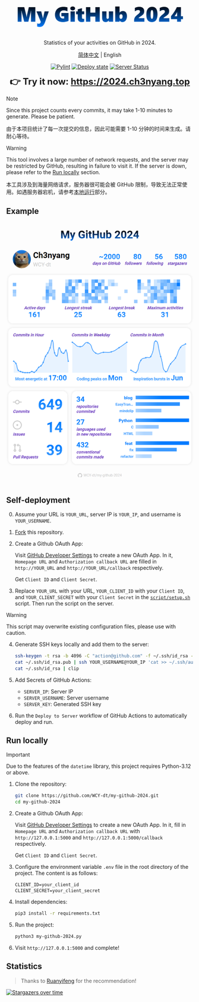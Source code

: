 <div align="center">
  <img src="logo.png" alt="logo" />

  Statistics of your activities on GitHub in 2024.

  [简体中文](README_zh-CN.md) | English

  [![Pylint](https://github.com/WCY-dt/my-github-2024/actions/workflows/pylint.yml/badge.svg)](https://github.com/WCY-dt/my-github-2024/actions/workflows/pylint.yml) [![Deploy state](https://github.com/WCY-dt/my-github-2024/actions/workflows/deploy.yml/badge.svg)](https://github.com/WCY-dt/my-github-2024/actions/workflows/deploy.yml) [![Server Status](https://img.shields.io/badge/dynamic/json?logo=linux&color=brightgreen&label=Server%20status&query=%24.status&cacheSeconds=600&url=https%3A%2F%2F2024.ch3nyang.top%2Fstatus)](https://2024.ch3nyang.top)

  <strong style="font-size: 24px;">👉 Try it now: <a href="https://2024.ch3nyang.top">https://2024.ch3nyang.top</a></strong>
</div>

> [!NOTE]
>
> Since this project counts every commits, it may take 1-10 minutes to generate. Please be patient.
>
> 由于本项目统计了每一次提交的信息，因此可能需要 1-10 分钟的时间来生成。请耐心等待。


> [!WARNING]
>
> This tool involves a large number of network requests, and the server may be restricted by GitHub, resulting in failure to visit it. If the server is down, please refer to the [Run locally](#run-locally) section.
>
> 本工具涉及到海量网络请求，服务器很可能会被 GitHub 限制，导致无法正常使用。如遇服务器宕机，请参考[本地运行](README_zh-CN.md#本地运行)部分。

## Example

![example](example.png)

## Self-deployment

0. Assume your URL is `YOUR_URL`, server IP is `YOUR_IP`, and username is `YOUR_USERNAME`.

1. [Fork](https://github.com/WCY-dt/my-github-2024/fork) this repository.

2. Create a Github OAuth App:

    Visit [GitHub Developer Settings](https://github.com/settings/developers) to create a new OAuth App. In it, `Homepage URL` and `Authorization callback URL` are filled in `http://YOUR_URL` and `http://YOUR_URL/callback` respectively.

    Get `Client ID` and `Client Secret`.

3. Replace `YOUR_URL` with your URL, `YOUR_CLIENT_ID` with your `Client ID`, and `YOUR_CLIENT_SECRET` with your `Client Secret` in the [`script/setup.sh`](script/setup.sh) script. Then run the script on the server.

> [!WARNING]
>
> This script may overwrite existing configuration files, please use with caution.

4. Generate SSH keys locally and add them to the server:

    ```bash
    ssh-keygen -t rsa -b 4096 -C "action@github.com" -f ~/.ssh/id_rsa -N ""
    cat ~/.ssh/id_rsa.pub | ssh YOUR_USERNAME@YOUR_IP 'cat >> ~/.ssh/authorized_keys'
    cat ~/.ssh/id_rsa | clip
    ```

5. Add Secrets of GitHub Actions:

    - `SERVER_IP`: Server IP
    - `SERVER_USERNAME`: Server username
    - `SERVER_KEY`: Generated SSH key

6. Run the `Deploy to Server` workflow of GitHub Actions to automatically deploy and run.

## Run locally

> [!IMPORTANT]
>
> Due to the features of the `datetime` library, this project requires Python-3.12 or above.

1. Clone the repository:

    ```bash
    git clone https://github.com/WCY-dt/my-github-2024.git
    cd my-github-2024
    ```

2. Create a Github OAuth App:

    Visit [GitHub Developer Settings](https://github.com/settings/developers) to create a new OAuth App. In it, fill in `Homepage URL` and `Authorization callback URL` with `http://127.0.0.1:5000` and `http://127.0.0.1:5000/callback` respectively.

    Get `Client ID` and `Client Secret`.

3. Configure the environment variable `.env` file in the root directory of the project. The content is as follows:

    ```env
    CLIENT_ID=your_client_id
    CLIENT_SECRET=your_client_secret
    ```

4. Install dependencies:

    ```bash
    pip3 install -r requirements.txt
    ```

5. Run the project:

    ```bash
    python3 my-github-2024.py
    ```

6. Visit `http://127.0.0.1:5000` and complete!

## Statistics

> Thanks to [Ruanyifeng](https://github.com/ruanyf) for the recommendation!

[![Stargazers over time](https://starchart.cc/WCY-dt/my-github-2024.svg?background=%23FFFFFF&axis=%23333333&line=%232da44e)](https://starchart.cc/WCY-dt/my-github-2024)
